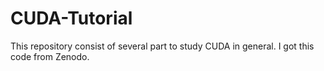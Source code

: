 # CUDA-Tutorial
This repository consist of several part to study CUDA in general. I got this code from Zenodo. 
